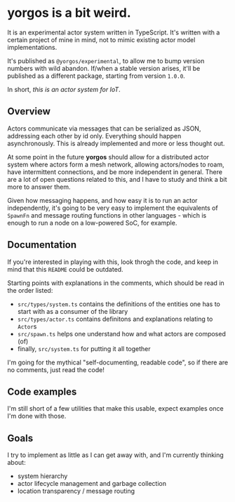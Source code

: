 # **yorgos** is a bit weird.

It is an experimental actor system written in TypeScript. It's written with a certain project of mine in mind, not to mimic existing actor model implementations.

It's published as `@yorgos/experimental`, to allow me to bump version numbers with wild abandon. If/when a stable version arises, it'll be published as a different package, starting from version `1.0.0`.

In short, *this is an actor system for IoT*.

## Overview

Actors communicate via messages that can be serialized as JSON, addressing each other by id only. Everything should happen asynchronously. This is already implemented and more or less thought out.

At some point in the future **yorgos** should allow for a distributed actor system where actors form a mesh network, allowing actors/nodes to roam, have intermittent connections, and be more independent in general. There are a lot of open questions related to this, and I have to study and think a bit more to answer them. 

Given how messaging happens, and how easy it is to run an actor independently, it's going to be very easy to implement the equivalents of `SpawnFn` and message routing functions in other languages - which is enough to run a node on a low-powered SoC, for example.

## Documentation

If you're interested in playing with this, look throgh the code, and keep in mind that this `README` could be outdated.

Starting points with explanations in the comments, which should be read in the order listed:
 - `src/types/system.ts` contains the definitions of the entities one has to start with as a consumer of the library
 - `src/types/actor.ts` contains definitons and explanations relating to `Actor`s
 - `src/spawn.ts` helps one understand how and what actors are composed (of)
 - finally, `src/system.ts` for putting it all together

 I'm going for the mythical "self-documenting, readable code", so if there are no comments, just read the code!

## Code examples

I'm still short of a few utilities that make this usable, expect examples once I'm done with those.

## Goals

I try to implement as little as I can get away with, and I'm currently thinking about:
- system hierarchy
- actor lifecycle management and garbage collection
- location transparency / message routing
